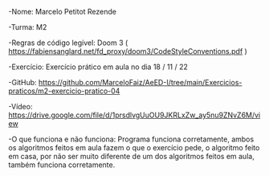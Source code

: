 -Nome: Marcelo Petitot Rezende

-Turma: M2

-Regras de código legível: Doom 3 ( https://fabiensanglard.net/fd_proxy/doom3/CodeStyleConventions.pdf )

-Exercício: Exercício prático em aula no dia 18 / 11 / 22

-GitHub: https://github.com/MarceloFaiz/AeED-I/tree/main/Exercicios-praticos/m2-exercicio-pratico-04

-Vídeo: https://drive.google.com/file/d/1prsdlvgUuOU9JKRLxZw_ay5nu9ZNvZ6M/view

-O que funciona e não funciona: Programa funciona corretamente, ambos os algoritmos feitos em aula fazem 
o que o exercício pede, o algoritmo feito em casa, por não ser muito diferente de um dos algoritmos feitos 
em aula, também funciona corretamente.
